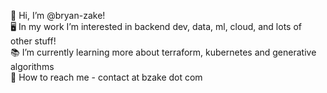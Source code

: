 👋 Hi, I’m @bryan-zake!  
🖥️ In my work I’m interested in backend dev, data, ml, cloud, and lots of other stuff!  
📚 I’m currently learning more about terraform, kubernetes and generative algorithms  
📱 How to reach me - contact at bzake dot com  
